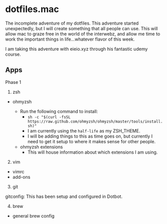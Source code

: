 # dotfiles.mac

The incomplete adventure of my dotfiles.  This adventure started unexpectedly, but I will create something that all people can use.  This will allow mac to graze free in the world of the interwebz, and allow me time to work the important things in life...whatever flavor of this week.

I am taking this adventure with eieio.xyz through his fantastic udemy course.

## Apps

Phase 1

1. zsh
  
- ohmyzsh

  - Run the following command to install:
    - `sh -c "$(curl -fsSL https://raw.github.com/ohmyzsh/ohmyzsh/master/tools/install.sh)"`
    - I am currently using the `half-life` as my ZSH_THEME.
    - I will be adding things to this as time goes on, but currently I need to get it setup to where it makes sense for other people.
  - ohmyzsh extensions
    - This will house information about which extensions I am using.

2. vim

- vimrc
- add-ons

3. git

  gitconfig: This has been setup and configured in Dotbot.

4. brew

- general brew config
